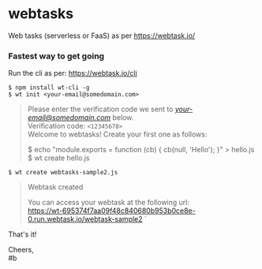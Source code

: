 # webtasks
Web tasks (serverless or FaaS) as per https://webtask.io/

### Fastest way to get going 
Run the cli as per: https://webtask.io/cli

`$ npm install wt-cli -g`  
`$ wt init <your-email@somedomain.com>`  
> Please enter the verification code we sent to <i>your-email@somedomain.com</i> below.  
> Verification code: `<12345678>`  
> Welcome to webtasks! Create your first one as follows:  
>  
> $ echo "module.exports = function (cb) { cb(null, 'Hello'); }" > hello.js  
> $ wt create hello.js  
  
`$ wt create webtasks-sample2.js`  
> Webtask created  
>  
> You can access your webtask at the following url:  
> https://wt-695374f7aa09f48c840680b953b0ce8e-0.run.webtask.io/webtask-sample2  `

That's it!  

Cheers,  
#b
